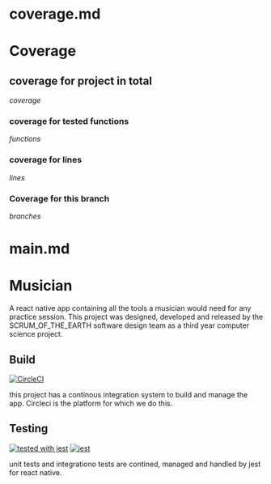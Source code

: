 # coverage.md
# Coverage 
## coverage for project in total
$coverage$

### coverage for tested functions

$functions$
### coverage for lines

$lines$

### Coverage for this branch

$branches$

# main.md
# Musician
A react native app containing all the tools a musician would need for any practice session. This project was designed, developed and released by the 
SCRUM_OF_THE_EARTH software design team as a third year computer science project.

## Build
[![CircleCI](https://circleci.com/gh/CiaranOtter/SCRUM_OF_THE_EARTH/tree/main.svg?style=svg)](https://circleci.com/gh/CiaranOtter/SCRUM_OF_THE_EARTH/tree/main)

this project has a continous integration system to build and manage the app. Circleci is the platform for which we do this.

## Testing

[![tested with jest](https://img.shields.io/badge/tested_with-jest-99424f.svg)](https://github.com/facebook/jest)
[![jest](https://jestjs.io/img/jest-badge.svg)](https://github.com/facebook/jest)

unit tests and integrationo tests are contined, managed and handled by jest for react native.


